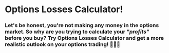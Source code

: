 <h1>Options Losses Calculator!</h1>

<h3>Let's be honest, you're not making any money in the options market. So why are you trying to calculate your <i>"profits"</i> before you buy? Try Options Losses Calculator and get a more realistic outlook on your options trading! 🚀🚀🚀</h3>
